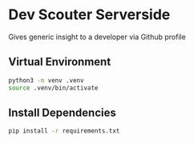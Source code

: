 # Dev Scouter Serverside

Gives generic insight to a developer via Github profile

## Virtual Environment

```bash
python3 -m venv .venv
source .venv/bin/activate
```

## Install Dependencies

```bash
pip install -r requirements.txt
```
